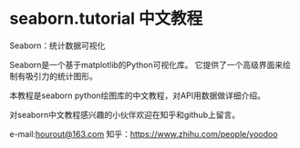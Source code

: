 # seaborn.tutorial 中文教程
Seaborn：统计数据可视化

Seaborn是一个基于matplotlib的Python可视化库。 它提供了一个高级界面来绘制有吸引力的统计图形。

本教程是seaborn python绘图库的中文教程，对API用数据做详细介绍。

对seaborn中文教程感兴趣的小伙伴欢迎在知乎和github上留言。

e-mail:hourout@163.com
知乎：https://www.zhihu.com/people/yoodoo

